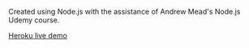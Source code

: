 Created using Node.js with the assistance of Andrew Mead's Node.js Udemy course.

[Heroku live demo](https://pavlidin-node-task-manager-api.herokuapp.com)
